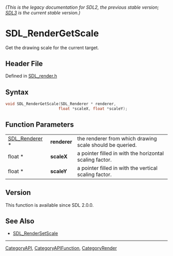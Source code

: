 ###### (This is the legacy documentation for SDL2, the previous stable version; [SDL3](https://wiki.libsdl.org/SDL3/) is the current stable version.)
# SDL_RenderGetScale

Get the drawing scale for the current target.

## Header File

Defined in [SDL_render.h](https://github.com/libsdl-org/SDL/blob/SDL2/include/SDL_render.h)

## Syntax

```c
void SDL_RenderGetScale(SDL_Renderer * renderer,
                       float *scaleX, float *scaleY);
```

## Function Parameters

|                                |              |                                                          |
| ------------------------------ | ------------ | -------------------------------------------------------- |
| [SDL_Renderer](SDL_Renderer) * | **renderer** | the renderer from which drawing scale should be queried. |
| float *                        | **scaleX**   | a pointer filled in with the horizontal scaling factor.  |
| float *                        | **scaleY**   | a pointer filled in with the vertical scaling factor.    |

## Version

This function is available since SDL 2.0.0.

## See Also

- [SDL_RenderSetScale](SDL_RenderSetScale)

----
[CategoryAPI](CategoryAPI), [CategoryAPIFunction](CategoryAPIFunction), [CategoryRender](CategoryRender)

